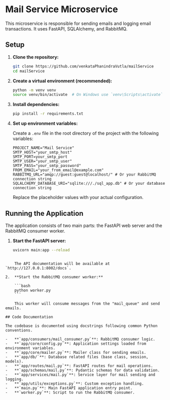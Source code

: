 # Mail Service Microservice

This microservice is responsible for sending emails and logging email transactions. It uses FastAPI, SQLAlchemy, and RabbitMQ.

## Setup

1.  **Clone the repository:**

    ```bash
    git clone https://github.com/venkataPhanindraVutla/mailService
    cd mailService
    ```

2.  **Create a virtual environment (recommended):**

    ```bash
    python -m venv venv
    source venv/bin/activate  # On Windows use `venv\Scripts\activate`
    ```

3.  **Install dependencies:**

    ```bash
    pip install -r requirements.txt
    ```

4.  **Set up environment variables:**

    Create a `.env` file in the root directory of the project with the following variables:

    ```env
    PROJECT_NAME="Mail Service"
    SMTP_HOST="your_smtp_host"
    SMTP_PORT=your_smtp_port
    SMTP_USER="your_smtp_user"
    SMTP_PASS="your_smtp_password"
    FROM_EMAIL="your_from_email@example.com"
    RABBITMQ_URL="amqp://guest:guest@localhost/" # Or your RabbitMQ connection string
    SQLALCHEMY_DATABASE_URI="sqlite:///./sql_app.db" # Or your database connection string
    ```

    Replace the placeholder values with your actual configuration.

## Running the Application

The application consists of two main parts: the FastAPI web server and the RabbitMQ consumer worker.

1.  **Start the FastAPI server:**

    ```bash
    uvicorn main:app --reload
```

    The API documentation will be available at `http://127.0.0.1:8002/docs`.

2.  **Start the RabbitMQ consumer worker:**

    ```bash
    python worker.py
    ```

    This worker will consume messages from the "mail_queue" and send emails.

## Code Documentation

The codebase is documented using docstrings following common Python conventions.

-   **`app/consumers/mail_consumer.py`**: RabbitMQ consumer logic.
-   **`app/core/config.py`**: Application settings loaded from environment variables.
-   **`app/core/mailer.py`**: Mailer class for sending emails.
-   **`app/db/`**: Database related files (base class, session, models).
-   **`app/routes/mail.py`**: FastAPI routes for mail operations.
-   **`app/schemas/mail.py`**: Pydantic schemas for data validation.
-   **`app/services/mail.py`**: Service layer for mail sending and logging.
-   **`app/utils/exceptions.py`**: Custom exception handling.
-   **`main.py`**: Main FastAPI application entry point.
-   **`worker.py`**: Script to run the RabbitMQ consumer.